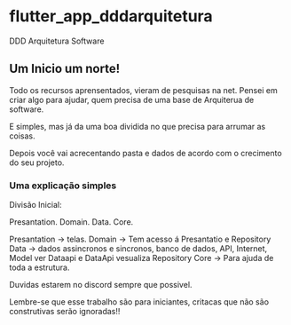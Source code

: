 # flutter_app_dddarquitetura

DDD Arquitetura Software

## Um Inicio um norte!

Todo os recursos aprensentados, vieram de pesquisas na net.
Pensei em criar algo para ajudar, quem precisa de uma base de Arquiterua de software.

E simples, mas já da uma boa dividida no que precisa para arrumar as coisas.

Depois você vai acrecentando pasta e dados de acordo com o crecimento do seu projeto.

### Uma explicação simples

Divisão Inicial:

Presantation.
Domain.
Data.
Core.

Presantation -> telas.
Domain -> Tem acesso á Presantatio e Repository
Data -> dados assincronos e sincronos, banco de dados, API, Internet, Model ver Dataapi e DataApi vesualiza Repository
Core -> Para ajuda de toda a estrutura.

Duvidas estarem no discord sempre que possivel.

Lembre-se que esse trabalho são para iniciantes, critacas que não são construtivas serão ignoradas!!





